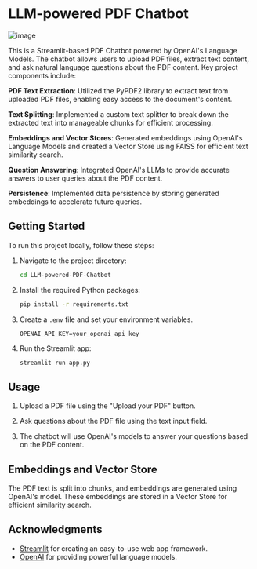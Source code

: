 # LLM-powered PDF Chatbot 

![image](https://github.com/shaadclt/LLM-powered-PDF-Chatbot/assets/98437584/9f0474bc-2add-4512-8b10-590cab37ef51)


This is a Streamlit-based PDF Chatbot powered by OpenAI's Language Models. The chatbot allows users to upload PDF files, extract text content, and ask natural language questions about the PDF content. Key project components include:

**PDF Text Extraction**: Utilized the PyPDF2 library to extract text from uploaded PDF files, enabling easy access to the document's content.

**Text Splitting**: Implemented a custom text splitter to break down the extracted text into manageable chunks for efficient processing.

**Embeddings and Vector Stores**: Generated embeddings using OpenAI's Language Models and created a Vector Store using FAISS for efficient text similarity search.

**Question Answering**: Integrated OpenAI's LLMs to provide accurate answers to user queries about the PDF content.

**Persistence**: Implemented data persistence by storing generated embeddings to accelerate future queries.

## Getting Started

To run this project locally, follow these steps:

1. Navigate to the project directory:

   ```bash
   cd LLM-powered-PDF-Chatbot
   ```

2. Install the required Python packages:

   ```bash
   pip install -r requirements.txt
   ```

3. Create a `.env` file and set your environment variables.

   ```plaintext
   OPENAI_API_KEY=your_openai_api_key
   ```

4. Run the Streamlit app:

   ```bash
   streamlit run app.py
   ```

## Usage

1. Upload a PDF file using the "Upload your PDF" button.

2. Ask questions about the PDF file using the text input field.

3. The chatbot will use OpenAI's models to answer your questions based on the PDF content.

## Embeddings and Vector Store

The PDF text is split into chunks, and embeddings are generated using OpenAI's model. These embeddings are stored in a Vector Store for efficient similarity search.

## Acknowledgments

- [Streamlit](https://streamlit.io/) for creating an easy-to-use web app framework.
- [OpenAI](https://openai.com/) for providing powerful language models.

